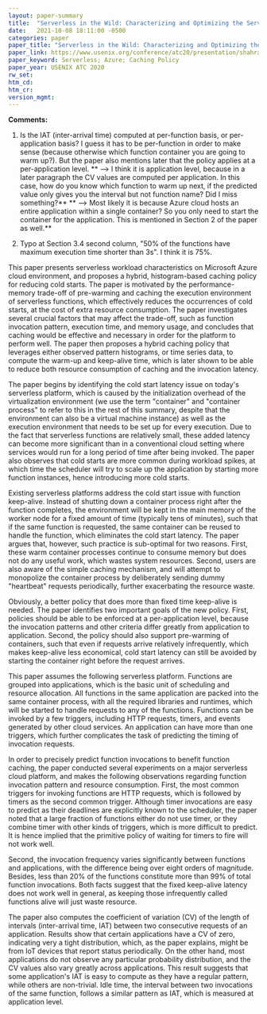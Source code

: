 ```yaml
---
layout: paper-summary
title:  "Serverless in the Wild: Characterizing and Optimizing the Serverless Workload at a Large Cloud Provider"
date:   2021-10-08 18:11:00 -0500
categories: paper
paper_title: "Serverless in the Wild: Characterizing and Optimizing the Serverless Workload at a Large Cloud Provider"
paper_link: https://www.usenix.org/conference/atc20/presentation/shahrad
paper_keyword: Serverless; Azure; Caching Policy
paper_year: USENIX ATC 2020
rw_set:
htm_cd:
htm_cr:
version_mgmt:
---
```


**Comments:**

1. Is the IAT (inter-arrival time) computed at per-function basis, or per-application basis? I guess it has to be 
   per-function in order to make sense (because otherwise which function container you are going to warm up?).
   But the paper also mentions later that the policy applies at a per-application level.
   ** --> I think it is application level, because in a later paragraph the CV values are computed per application.
     In this case, how do you know which function to warm up next, if the predicted value only gives you the 
     interval but not function name? Did I miss something?**
   ** --> Most likely it is because Azure cloud hosts an entire application within a single container? So you only
      need to start the container for the application. This is mentioned in Section 2 of the paper as well.**

2. Typo at Section 3.4 second column, "50% of the functions have maximum execution time shorter than 3s". 
   I think it is 75%.

This paper presents serverless workload characteristics on Microsoft Azure cloud environment, and proposes a 
hybrid, histogram-based caching policy for reducing cold starts.
The paper is motivated by the performance-memory trade-off of pre-warming and caching the execution environment of 
serverless functions, which effectively reduces the occurrences of cold starts, at the cost of extra resource 
consumption. 
The paper investigates several crucial factors that may affect the trade-off, such as function invocation
pattern, execution time, and memory usage, and concludes that caching would be effective and necessary in order for the
platform to perform well. 
The paper then proposes a hybrid caching policy that leverages either observed pattern histograms, or time series
data, to compute the warm-up and keep-alive time, which is later shown to be able to reduce both resource consumption
of caching and the invocation latency.

The paper begins by identifying the cold start latency issue on today's serverless platform, which is caused by the 
initialization overhead of the virtualization environment (we use the term "container" and "container process" to 
refer to this in the rest of this summary, despite that the environment can also be a virtual machine instance) 
as well as the execution environment that needs to be set up for every execution. Due to the fact that serverless 
functions are relatively small, these added latency can 
become more significant than in a conventional cloud setting where services would run for a long period of time
after being invoked.
The paper also observes that cold starts are more common during workload spikes, at which time the scheduler will try to
scale up the application by starting more function instances, hence introducing more cold starts.

Existing serverless platforms address the cold start issue with function keep-alive. Instead of shutting down a 
container process right after the function completes, the environment will be kept in the main memory of the 
worker node for a fixed amount of time (typically tens of minutes), such that if the same function is requested, 
the same container can be reused to handle the function, which eliminates the cold start latency.
The paper argues that, however, such practice is sub-optimal for two reasons.
First, these warm container processes continue to consume memory but does not do any useful work, which wastes system
resources. Second, users are also aware of the simple caching mechanism, and will attempt to monopolize the 
container process by deliberately sending dummy "heartbeat" requests periodically, further exacerbating the resource
waste.

Obviously, a better policy that does more than fixed time keep-alive is needed. The paper identifies two important
goals of the new policy. First, policies should be able to be enforced at a per-application level, because the 
invocation patterns and other criteria differ greatly from application to application. Second, the policy should 
also support pre-warming of containers, such that even if requests arrive relatively infrequently, which makes 
keep-alive less economical, cold start latency can still be avoided by starting the container right before the 
request arrives.

This paper assumes the following serverless platform. Functions are grouped into applications, which is the basic unit
of scheduling and resource allocation. All functions in the same application are packed into the same container process,
with all the required libraries and runtimes, which will be started to handle requests to any of the functions.
Functions can be invoked by a few triggers, including HTTP requests, timers, and events generated by other cloud 
services. An application can have more than one triggers, which further complicates the task of predicting the timing 
of invocation requests.

In order to precisely predict function invocations to benefit function caching, the paper conducted several experiments
on a major serverless cloud platform, and makes the following observations regarding function invocation pattern
and resource consumption.
First, the most common triggers for invoking functions are HTTP requests, which is followed by timers as the second 
common trigger. Although timer invocations are
easy to predict as their deadlines are explicitly known to the scheduler, the paper noted that a large fraction of 
functions either do not use timer, or they combine timer with other kinds of triggers, which is more difficult to 
predict. It is hence implied that the primitive policy of waiting for timers to fire will not work well. 

Second, the invocation frequency varies significantly between functions and applications, with the difference being
over eight orders of magnitude. Besides, less than 20% of the functions constitute more than 99% of total function
invocations. Both facts suggest that the fixed keep-alive latency does not work well in general, as keeping those
infrequently called functions alive will just waste resource.

The paper also computes the coefficient of variation (CV) of the length of intervals (inter-arrival time, IAT) 
between two consecutive requests
of an application. Results show that certain applications have a CV of zero, indicating very a tight distribution, 
which, as the paper explains, might be from IoT devices that report status periodically.
On the other hand, most applications do not observe any particular probability distribution, and the CV values also
vary greatly across applications. This result suggests that some application's IAT is easy to compute as they have 
a regular pattern, while others are non-trivial.
Idle time, the interval between two invocations of the same function, follows a similar pattern as IAT, which is
measured at application level. 
